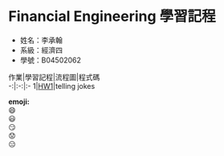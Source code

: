 # Financial Engineering 學習記程
* 姓名：李承翰  
* 系級：經濟四  
* 學號：B04502062  

作業|學習記程|流程圖|程式碼  
-:|:-:|:-
1|[HW1](https://github.com/PrinceJonathan/Financial_Engineering/tree/master/HW1)|telling jokes

**emoji:**  
:smile:  
:smiley:  
:smirk:  
:worried:  
:expressionless:  
